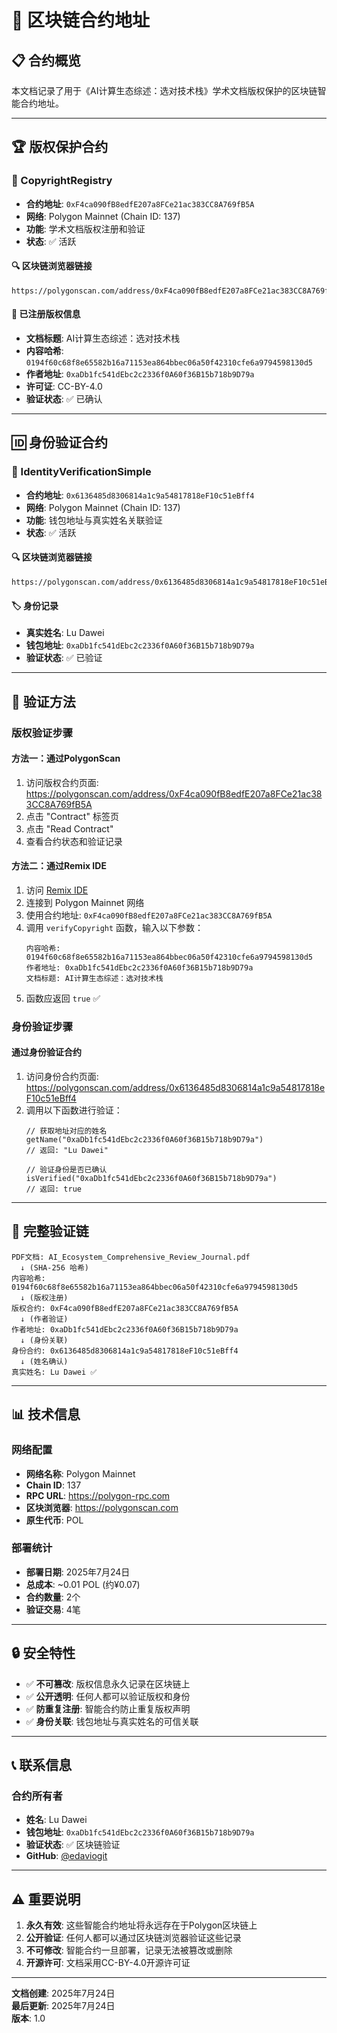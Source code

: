 # 🔗 区块链合约地址

## 📋 合约概览

本文档记录了用于《AI计算生态综述：选对技术栈》学术文档版权保护的区块链智能合约地址。

---

## 🏆 版权保护合约

### 📄 CopyrightRegistry
- **合约地址**: `0xF4ca090fB8edfE207a8FCe21ac383CC8A769fB5A`
- **网络**: Polygon Mainnet (Chain ID: 137)
- **功能**: 学术文档版权注册和验证
- **状态**: ✅ 活跃

#### 🔍 区块链浏览器链接
```
https://polygonscan.com/address/0xF4ca090fB8edfE207a8FCe21ac383CC8A769fB5A
```

#### 📝 已注册版权信息
- **文档标题**: AI计算生态综述：选对技术栈
- **内容哈希**: `0194f60c68f8e65582b16a71153ea864bbec06a50f42310cfe6a9794598130d5`
- **作者地址**: `0xaDb1fc541dEbc2c2336f0A60f36B15b718b9D79a`
- **许可证**: CC-BY-4.0
- **验证状态**: ✅ 已确认

---

## 🆔 身份验证合约

### 👤 IdentityVerificationSimple
- **合约地址**: `0x6136485d8306814a1c9a54817818eF10c51eBff4`
- **网络**: Polygon Mainnet (Chain ID: 137)
- **功能**: 钱包地址与真实姓名关联验证
- **状态**: ✅ 活跃

#### 🔍 区块链浏览器链接
```
https://polygonscan.com/address/0x6136485d8306814a1c9a54817818eF10c51eBff4
```

#### 🏷️ 身份记录
- **真实姓名**: Lu Dawei
- **钱包地址**: `0xaDb1fc541dEbc2c2336f0A60f36B15b718b9D79a`
- **验证状态**: ✅ 已验证

---

## 🎯 验证方法

### 版权验证步骤

#### 方法一：通过PolygonScan
1. 访问版权合约页面: https://polygonscan.com/address/0xF4ca090fB8edfE207a8FCe21ac383CC8A769fB5A
2. 点击 "Contract" 标签页
3. 点击 "Read Contract"
4. 查看合约状态和验证记录

#### 方法二：通过Remix IDE
1. 访问 [Remix IDE](https://remix.ethereum.org)
2. 连接到 Polygon Mainnet 网络
3. 使用合约地址: `0xF4ca090fB8edfE207a8FCe21ac383CC8A769fB5A`
4. 调用 `verifyCopyright` 函数，输入以下参数：
   ```
   内容哈希: 0194f60c68f8e65582b16a71153ea864bbec06a50f42310cfe6a9794598130d5
   作者地址: 0xaDb1fc541dEbc2c2336f0A60f36B15b718b9D79a
   文档标题: AI计算生态综述：选对技术栈
   ```
5. 函数应返回 `true` ✅

### 身份验证步骤

#### 通过身份验证合约
1. 访问身份合约页面: https://polygonscan.com/address/0x6136485d8306814a1c9a54817818eF10c51eBff4
2. 调用以下函数进行验证：
   ```solidity
   // 获取地址对应的姓名
   getName("0xaDb1fc541dEbc2c2336f0A60f36B15b718b9D79a")
   // 返回: "Lu Dawei"

   // 验证身份是否已确认
   isVerified("0xaDb1fc541dEbc2c2336f0A60f36B15b718b9D79a")  
   // 返回: true
   ```

---

## 🔗 完整验证链

```
PDF文档: AI_Ecosystem_Comprehensive_Review_Journal.pdf
  ↓ (SHA-256 哈希)
内容哈希: 0194f60c68f8e65582b16a71153ea864bbec06a50f42310cfe6a9794598130d5
  ↓ (版权注册)
版权合约: 0xF4ca090fB8edfE207a8FCe21ac383CC8A769fB5A
  ↓ (作者验证)
作者地址: 0xaDb1fc541dEbc2c2336f0A60f36B15b718b9D79a
  ↓ (身份关联)
身份合约: 0x6136485d8306814a1c9a54817818eF10c51eBff4
  ↓ (姓名确认)
真实姓名: Lu Dawei ✅
```

---

## 📊 技术信息

### 网络配置
- **网络名称**: Polygon Mainnet
- **Chain ID**: 137
- **RPC URL**: https://polygon-rpc.com
- **区块浏览器**: https://polygonscan.com
- **原生代币**: POL

### 部署统计
- **部署日期**: 2025年7月24日
- **总成本**: ~0.01 POL (约¥0.07)
- **合约数量**: 2个
- **验证交易**: 4笔

---

## 🔒 安全特性

- ✅ **不可篡改**: 版权信息永久记录在区块链上
- ✅ **公开透明**: 任何人都可以验证版权和身份
- ✅ **防重复注册**: 智能合约防止重复版权声明
- ✅ **身份关联**: 钱包地址与真实姓名的可信关联

---

## 📞 联系信息

### 合约所有者
- **姓名**: Lu Dawei
- **钱包地址**: `0xaDb1fc541dEbc2c2336f0A60f36B15b718b9D79a`
- **验证状态**: ✅ 区块链验证
- **GitHub**: [@edaviogit](https://github.com/edaviogit)

---

## ⚠️ 重要说明

1. **永久有效**: 这些智能合约地址将永远存在于Polygon区块链上
2. **公开验证**: 任何人都可以通过区块链浏览器验证这些记录
3. **不可修改**: 智能合约一旦部署，记录无法被篡改或删除
4. **开源许可**: 文档采用CC-BY-4.0开源许可证

---

**文档创建**: 2025年7月24日  
**最后更新**: 2025年7月24日  
**版本**: 1.0 